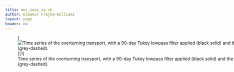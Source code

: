 ```yaml
---
title: moc_seas_xy.sh
author: Eleanor Frajka-Williams
layout: page
header: no
---
```

<figure id="attachment_2624" style="width: 1024px;" class="wp-caption aligncenter">[<img src="http://i2.wp.com/observationaloceanography.com/wp-content/uploads/2015/05/moc_seas_xy-1024x389.png?fit=1024%2C389" alt="Time series of the overturning transport, with a 90-day Tukey lowpass filter applied (black solid) and the average annual cycle from the first four years (grey-dashed)." class="size-large wp-image-2624" data-recalc-dims="1" />][1]<figcaption class="wp-caption-text">Time series of the overturning transport, with a 90-day Tukey lowpass filter applied (black solid) and the average annual cycle from the first four years (grey-dashed).</figcaption></figure>

 [1]: http://i1.wp.com/observationaloceanography.com/wp-content/uploads/2015/05/moc_seas_xy.png